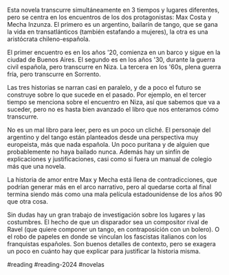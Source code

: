 Esta novela transcurre simultáneamente en 3 tiempos y lugares diferentes, pero se centra en los encuentros de los dos protagonistas: Max Costa y Mecha Inzunza. El primero es un argentino, bailarín de tango, que se gana la vida en transatlánticos (también estafando a mujeres), la otra es una aristócrata chileno-española. 

El primer encuentro es en los años '20, comienza en un barco y sigue en la ciudad de Buenos Aires. El segundo es en los años '30, durante la guerra civil española, pero transcurre en Niza. La tercera en los '60s, plena guerra fría, pero transcurre en Sorrento. 

Las tres historias se narran casi en paralelo, y de a poco el futuro se construye sobre lo que sucede en el pasado. Por ejemplo, en el tercer tiempo se menciona sobre el encuentro en Niza, así que sabemos que va a suceder, pero no es hasta bien avanzado el libro que nos enteramos cómo transcurre. 

No es un mal libro para leer, pero es un poco un cliché. El personaje del argentino y del tango están planteados desde una perspectiva muy europeista, más que nada española. Un poco puritana y de alguien que probablemente no haya bailado nunca. Además hay un sinfín de explicaciones y justificaciones, casi como si fuera un manual de colegio más que una novela. 

La historia de amor entre Max y Mecha está llena de contradicciones, que podrían generar más en el arco narrativo, pero al quedarse corta al final termina siendo más como una mala película estadounidense de los años 90 que otra cosa. 

Sin dudas hay un gran trabajo de investigación sobre los lugares y las costumbres. El hecho de que un disparador sea un compositor rival de Ravel (que quiere componer un tango, en contraposición con un bolero). O el robo de papeles en donde se vinculan los fascistas italianos con los franquistas españoles. Son buenos detalles de contexto, pero se exagera un poco en cuánto hay que explicar para justificar la historia misma. 

#reading #reading-2024 #novelas 